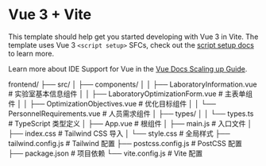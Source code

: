 # Vue 3 + Vite

This template should help get you started developing with Vue 3 in Vite. The template uses Vue 3 `<script setup>` SFCs, check out the [script setup docs](https://v3.vuejs.org/api/sfc-script-setup.html#sfc-script-setup) to learn more.

Learn more about IDE Support for Vue in the [Vue Docs Scaling up Guide](https://vuejs.org/guide/scaling-up/tooling.html#ide-support).

frontend/
├── src/
│   ├── components/
│   │   ├── LaboratoryInformation.vue     # 实验室基本信息组件
│   │   ├── LaboratoryOptimizationForm.vue # 主表单组件
│   │   ├── OptimizationObjectives.vue    # 优化目标组件
│   │   └── PersonnelRequirements.vue     # 人员需求组件
│   ├── types/
│   │   └── types.ts                      # TypeScript 类型定义
│   ├── App.vue                           # 根组件
│   ├── main.js                           # 入口文件
│   ├── index.css                         # Tailwind CSS 导入
│   └── style.css                         # 全局样式
├── tailwind.config.js                    # Tailwind 配置
├── postcss.config.js                     # PostCSS 配置
├── package.json                          # 项目依赖
└── vite.config.js                        # Vite 配置
